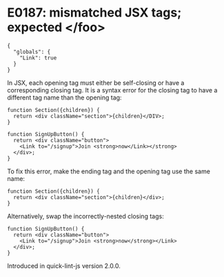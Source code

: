 # E0187: mismatched JSX tags; expected &lt;/foo>

```config-for-examples
{
  "globals": {
    "Link": true
  }
}
```

In JSX, each opening tag must either be self-closing or have a corresponding
closing tag. It is a syntax error for the closing tag to have a different tag
name than the opening tag:

```javascript-jsx
function Section({children}) {
  return <div className="section">{children}</DIV>;
}

function SignUpButton() {
  return <div className="button">
    <Link to="/signup">Join <strong>now</Link></strong>
  </div>;
}
```

To fix this error, make the ending tag and the opening tag use the same name:

```javascript-jsx
function Section({children}) {
  return <div className="section">{children}</div>;
}
```

Alternatively, swap the incorrectly-nested closing tags:

```javascript-jsx
function SignUpButton() {
  return <div className="button">
    <Link to="/signup">Join <strong>now</strong></Link>
  </div>;
}
```

Introduced in quick-lint-js version 2.0.0.
